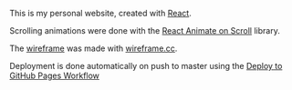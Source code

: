 This is my personal website, created with [React](https://reactjs.org/).

Scrolling animations were done with the [React Animate on Scroll](https://www.npmjs.com/package/react-animate-on-scroll) library.

The [wireframe](https://wireframe.cc/HGxRF6) was made with [wireframe.cc](https://wireframe.cc/).

Deployment is done automatically on push to master using the [Deploy to GitHub Pages Workflow](https://github.com/marketplace/actions/deploy-to-github-pages)
